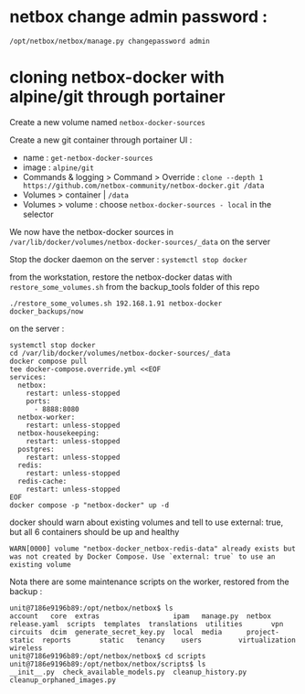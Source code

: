 # netbox change admin password :

```
/opt/netbox/netbox/manage.py changepassword admin
```

# cloning netbox-docker with alpine/git through portainer

Create a new volume named `netbox-docker-sources`

Create a new git container through portainer UI :
- name : `get-netbox-docker-sources`
- image : `alpine/git`
- Commands & logging > Command > Override : `clone --depth 1 https://github.com/netbox-community/netbox-docker.git /data`
- Volumes > container | `/data`
- Volumes > volume : choose `netbox-docker-sources - local` in the selector
 
We now have the netbox-docker sources in `/var/lib/docker/volumes/netbox-docker-sources/_data` on the server

Stop the docker daemon on the server : `systemctl stop docker`

from the workstation, restore the netbox-docker datas with `restore_some_volumes.sh` from the backup_tools folder of this repo

```
./restore_some_volumes.sh 192.168.1.91 netbox-docker docker_backups/now
```

on the server :

```
systemctl stop docker
cd /var/lib/docker/volumes/netbox-docker-sources/_data
docker compose pull
tee docker-compose.override.yml <<EOF
services:
  netbox:
    restart: unless-stopped
    ports:
      - 8888:8080
  netbox-worker:
    restart: unless-stopped
  netbox-housekeeping:
    restart: unless-stopped
  postgres:
    restart: unless-stopped
  redis:
    restart: unless-stopped
  redis-cache:
    restart: unless-stopped
EOF
docker compose -p "netbox-docker" up -d
```

docker should warn about existing volumes and tell to use external: true, but all 6 containers should be up and healthy


```
WARN[0000] volume "netbox-docker_netbox-redis-data" already exists but was not created by Docker Compose. Use `external: true` to use an existing volume 
```

Nota there are some maintenance scripts on the worker, restored from the backup :
```
unit@7186e9196b89:/opt/netbox/netbox$ ls
account   core  extras                  ipam   manage.py  netbox          release.yaml  scripts  templates  translations  utilities       vpn
circuits  dcim  generate_secret_key.py  local  media      project-static  reports       static   tenancy    users         virtualization  wireless
unit@7186e9196b89:/opt/netbox/netbox$ cd scripts
unit@7186e9196b89:/opt/netbox/netbox/scripts$ ls
__init__.py  check_available_models.py  cleanup_history.py  cleanup_orphaned_images.py
```
